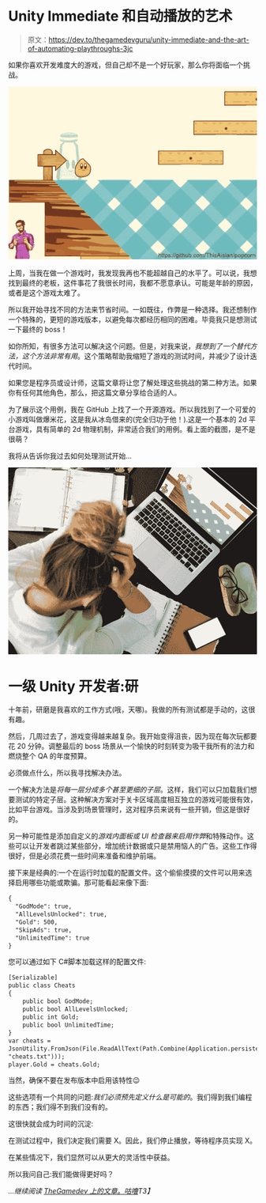 # Unity Immediate 和自动播放的艺术

> 原文：<https://dev.to/thegamedevguru/unity-immediate-and-the-art-of-automating-playthroughs-3jc>

如果你喜欢开发难度大的游戏，但自己却不是一个好玩家，那么你将面临一个挑战。

[![Unity Immediate Window: Sample Project](img/0e31b4f362ca58d590862681c0c290a2.png)](https://res.cloudinary.com/practicaldev/image/fetch/s--9V3ysVSl--/c_limit%2Cf_auto%2Cfl_progressive%2Cq_auto%2Cw_880/https://thegamedev.guru/wp-content/uploads/2019/09/Unity-Immediate-Window-Project.jpg)

上周，当我在做一个游戏时，我发现我再也不能超越自己的水平了。可以说，我想找到最终的老板，这件事花了我很长时间，我都不愿意承认。可能是年龄的原因，或者是这个游戏太难了。

所以我开始寻找不同的方法来节省时间。一如既往，作弊是一种选择。我还想制作一个特殊的，更短的游戏版本，以避免每次都经历相同的困难。毕竟我只是想测试一下最终的 boss！

如你所知，有很多方法可以解决这个问题。但是，对我来说，*我想到了一个替代方法，这个方法非常有用*。这个策略帮助我缩短了游戏的测试时间，并减少了设计迭代时间。

如果您是程序员或设计师，这篇文章将让您了解处理这些挑战的第二种方法。如果你有任何其他角色，那么，把这篇文章分享给合适的人。

为了展示这个用例，我在 GitHub 上找了一个开源游戏。所以我找到了一个可爱的小游戏叫做爆米花，这是我从冰岛借来的(完全归功于他！).这是一个基本的 2d 平台游戏，具有简单的 2d 物理机制，非常适合我们的用例。看上面的截图，是不是很萌？

我将从告诉你我过去如何处理测试开始...

[![Unity Immediate Window: Sample Project](img/0f572db26ab98f0a59e4b963e1be0d36.png)](https://res.cloudinary.com/practicaldev/image/fetch/s--Sb6T9ACO--/c_limit%2Cf_auto%2Cfl_progressive%2Cq_auto%2Cw_880/https://thegamedev.guru/wp-content/uploads/2019/09/Unity-Immediate-Window-Level1-Grinding.jpg)

# 一级 Unity 开发者:研

十年前，研磨是我喜欢的工作方式(哦，天哪)。我做的所有测试都是手动的，这很有趣。

然后，几周过去了，游戏变得越来越复杂。我开始变得沮丧，因为现在每次玩都要花 20 分钟。调整最后的 boss 场景从一个愉快的时刻转变为吸干我所有的法力和燃烧整个 QA 的年度预算。

必须做点什么，所以我寻找解决办法。

一个解决方法是*将每一层分成多个甚至更细的子层*。这样，我们可以只加载我们想要测试的特定子层。这种解决方案对于关卡区域高度相互独立的游戏可能很有效，比如平台游戏。当涉及到场景管理时，这对程序员来说有一些开销，但这是很好的。

另一种可能性是添加自定义的*游戏内面板或 UI 检查器来启用作弊*和特殊动作。这些可以让开发者跳过某些部分，增加统计数据或只是禁用恼人的广告。这些工作得很好，但是必须花费一些时间来准备和维护前端。

接下来是经典的:一个在运行时加载的配置文件。这个偷偷摸摸的文件可以用来选择启用哪些功能或欺骗。那可能看起来像下面:

```
{
  "GodMode": true,
  "AllLevelsUnlocked": true,
  "Gold": 500,
  "SkipAds": true,
  "UnlimitedTime": true
} 
```

您可以通过如下 C#脚本加载这样的配置文件:

```
[Serializable]
public class Cheats
{
    public bool GodMode;
    public bool AllLevelsUnlocked;
    public int Gold;
    public bool UnlimitedTime;
}
var cheats = JsonUtility.FromJson(File.ReadAllText(Path.Combine(Application.persistentDataPath, "cheats.txt")));
player.Gold = cheats.Gold; 
```

当然，确保不要在发布版本中启用该特性😉

这些选项有一个共同的问题:*我们必须预先定义什么是可能的*。我们得到我们编程的东西；我们得不到我们没有的。

这很快就会成为时间的沉淀:

在测试过程中，我们决定我们需要 X。因此，我们停止播放，等待程序员实现 X。

在某些情况下，我们显然可以从更大的灵活性中获益。

所以我问自己:我们能做得更好吗？

*...继续阅读 [TheGamedev 上的文章。咕噜](https://thegamedev.guru/unity-immediate-for-automated-playthroughs/)T3】*